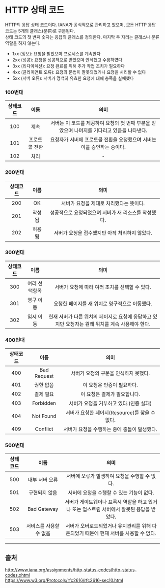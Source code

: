# HTTP 상태 코드
HTTP의 응답 상태 코드이다.
IANA가 공식적으로 관리하고 있으며, 모든 HTTP 응답 코드는 5개의 클래스(분류)로 구분된다.  
상태 코드의 첫 번째 숫자는 응답의 클래스를 정의한다. 마지막 두 자리는 클래스나 분류 역할을 하지 않는다.  

- 1xx (정보): 요청을 받았으며 프로세스를 계속한다
- 2xx (성공): 요청을 성공적으로 받았으며 인식했고 수용하였다
- 3xx (리다이렉션): 요청 완료를 위해 추가 작업 조치가 필요하다
- 4xx (클라이언트 오류): 요청의 문법이 잘못되었거나 요청을 처리할 수 없다
- 5xx (서버 오류): 서버가 명백히 유효한 요청에 대해 충족을 실패했다

### 100번대

| 상태코드 |    이름     |           의미           |
| :-------: | :---------: | :----------------------: |
|   100    |   계속   | 서버는 이 코드를 제공하여 요청의 첫 번째 부분을 받았으며 나머지를 기다리고 있음을 나타낸다. |
|   101    |   프로토콜 전환   | 요청자가 서버에 프로토콜 전환을 요청했으며 서버는 이를 승인하는 중이다. |
|   102    |   처리   | - |

### 200번대

| 상태코드 |    이름     |           의미           |
| :-------: | :---------: | :----------------------: |
|   200    |   OK   | 서버가 요청을 제대로 처리했다는 뜻이다. |
|   201    |   작성됨    | 성공적으로 요청되었으며 서버가 새 리소스를 작성했다. |
|   202    |   허용됨   | 서버가 요청을 접수했지만 아직 처리하지 않았다. |

### 300번대

| 상태코드 |    이름     |           의미           |
| :-------: | :---------: | :----------------------: |
|   300    |     여러 선택항목      | 서버가 요청에 따라 여러 조치를 선택할 수 있다. |
|   301    |   영구 이동    | 요청한 페이지를 새 위치로 영구적으로 이동했다. |
|   302    |   임시 이동   | 현재 서버가 다른 위치의 페이지로 요청에 응답하고 있지만 요청자는 원래 위치를 계속 사용해야 한다. |

### 400번대

| 상태코드 |    이름     |           의미           |
| :-------: | :---------: | :----------------------: |
|   400    |   Bad Request  | 서버가 요청의 구문을 인식하지 못했다. |
|   401    |   권한 없음   | 이 요청은 인증이 필요하다. |
|   402    |   결제 필요   | 이 요청은 결제가 필요합니다. |
|   403    |   Forbidden   | 서버가 요청을 거부하고 있다.(인증 실패) |
|   404    |   Not Found   | 서버가 요청한 페이지(Resource)를 찾을 수 없다. |
|   409    |   Conflict   | 서버가 요청을 수행하는 중에 충돌이 발생했다. |


### 500번대

| 상태코드 |    이름     |           의미           |
| :-------: | :---------: | :----------------------: |
|   500    |   내부 서버 오류   | 서버에 오류가 발생하여 요청을 수행할 수 없다. |
|   501    |   구현되지 않음   | 서버에 요청을 수행할 수 있는 기능이 없다. |
|   502    |   Bad Gateway   | 서버가 게이트웨이나 프록시 역할을 하고 있거나 또는 업스트림 서버에서 잘못된 응답을 받았다. |
|   503    |   서비스를 사용할 수 없음   | 서버가 오버로드되었거나 유지관리를 위해 다운되었기 때문에 현재 서버를 사용할 수 없다. |

---
## 출처
http://www.iana.org/assignments/http-status-codes/http-status-codes.xhtml  
https://www.w3.org/Protocols/rfc2616/rfc2616-sec10.html
